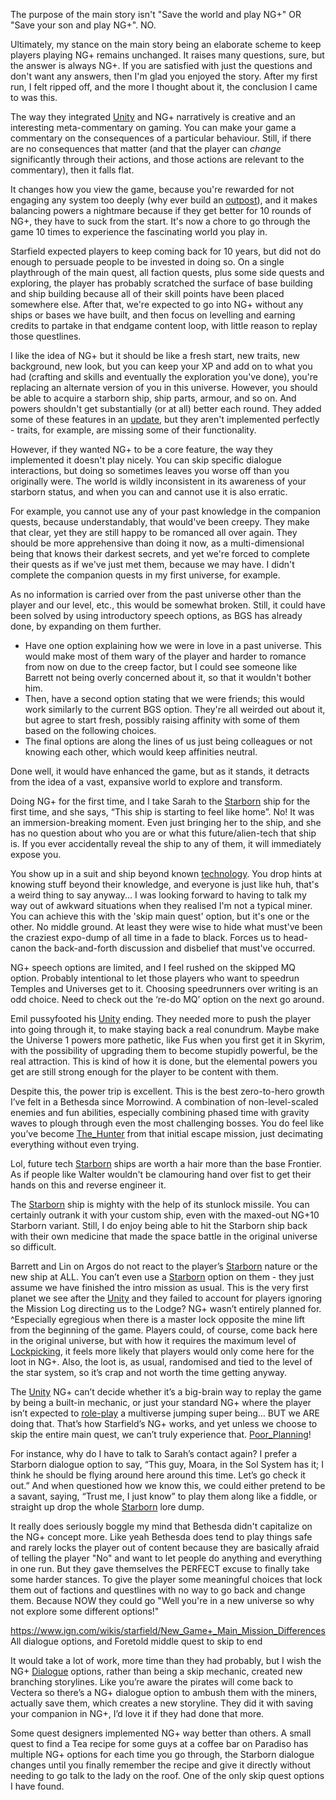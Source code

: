 The purpose of the main story isn't "Save the world and play NG+" OR "Save your son and play NG+". NO.

Ultimately, my stance on the main story being an elaborate scheme to keep players playing NG+ remains unchanged. It raises many questions, sure, but the answer is always NG+. If you are satisfied with just the questions and don't want any answers, then I'm glad you enjoyed the story. After my first run, I felt ripped off, and the more I thought about it, the conclusion I came to was this.

The way they integrated [Unity](Unity.md) and NG+ narratively is creative and an interesting meta-commentary on gaming. You can make your game a commentary on the consequences of a particular behaviour. Still, if there are no consequences that matter (and that the player can *change* significantly through their actions, and those actions are relevant to the commentary), then it falls flat.

It changes how you view the game, because you're rewarded for not engaging any system too deeply (why ever build an [outpost](Outpost_Management.md)), and it makes balancing powers a nightmare because if they get better for 10 rounds of NG+, they have to suck from the start. It's now a chore to go through the game 10 times to experience the fascinating world you play in.

Starfield expected players to keep coming back for 10 years, but did not do enough to persuade people to be invested in doing so.
On a single playthrough of the main quest, all faction quests, plus some side quests and exploring, the player has probably scratched the surface of base building and ship building because all of their skill points have been placed somewhere else. After that, we're expected to go into NG+ without any ships or bases we have built, and then focus on levelling and earning credits to partake in that endgame content loop, with little reason to replay those questlines. 

I like the idea of NG+ but it should be like a fresh start, new traits, new background, new look, but you can keep your XP and add on to what you had (crafting and skills and eventually the exploration you've done), you're replacing an alternate version of you in this universe. However, you should be able to acquire a starborn ship, ship parts, armour, and so on. And powers shouldn't get substantially (or at all) better each round.
	They added some of these features in an [update](Bug_Fixes&Other_Changes.md), but they aren't implemented perfectly - traits, for example, are missing some of their functionality.

However, if they wanted NG+ to be a core feature, the way they implemented it doesn't play nicely. You can skip specific dialogue interactions, but doing so sometimes leaves you worse off than you originally were. The world is wildly inconsistent in its awareness of your starborn status, and when you can and cannot use it is also erratic. 

For example, you cannot use any of your past knowledge in the companion quests, because understandably, that would've been creepy. 
They make that clear, yet they are still happy to be romanced all over again. 
They should be more apprehensive than doing it now, as a multi-dimensional being that knows their darkest secrets, and yet we're forced to complete their quests as if we've just met them, because we may have. I didn't complete the companion quests in my first universe, for example. 

As no information is carried over from the past universe other than the player and our level, etc., this would be somewhat broken. Still, it could have been solved by using introductory speech options, as BGS has already done, by expanding on them further.
+ Have one option explaining how we were in love in a past universe. This would make most of them wary of the player and harder to romance from now on due to the creep factor, but I could see someone like Barrett not being overly concerned about it, so that it wouldn't bother him. 
+ Then, have a second option stating that we were friends; this would work similarly to the current BGS option. They're all weirded out about it, but agree to start fresh, possibly raising affinity with some of them based on the following choices. 
+ The final options are along the lines of us just being colleagues or not knowing each other, which would keep affinities neutral. 
 
Done well, it would have enhanced the game, but as it stands, it detracts from the idea of a vast, expansive world to explore and transform. 

Doing NG+ for the first time, and I take Sarah to the [Starborn](Starborn.md) ship for the first time, and she says, “This ship is starting to feel like home”. No! It was an immersion-breaking moment.
Even just bringing her to the ship, and she has no question about who you are or what this future/alien-tech that ship is. If you ever accidentally reveal the ship to any of them, it will immediately expose you.

You show up in a suit and ship beyond known [technology](Starborn.md). You drop hints at knowing stuff beyond their knowledge, and everyone is just like huh, that's a weird thing to say anyway... I was looking forward to having to talk my way out of awkward situations when they realised I'm not a typical miner.
	You can achieve this with the 'skip main quest' option, but it's one or the other. No middle ground. At least they were wise to hide what must've been the craziest expo-dump of all time in a fade to black. Forces us to head-canon the back-and-forth discussion and disbelief that must've occurred.

NG+ speech options are limited, and I feel rushed on the skipped MQ option. Probably intentional to let those players who want to speedrun Temples and Universes get to it. Choosing speedrunners over writing is an odd choice. Need to check out the ‘re-do MQ’ option on the next go around.

Emil pussyfooted his [Unity](Unity.md) ending. 
They needed more to push the player into going through it, to make staying back a real conundrum. Maybe make the Universe 1 powers more pathetic, like Fus when you first get it in Skyrim, with the possibility of upgrading them to become stupidly powerful, be the real attraction. This is kind of how it is done, but the elemental powers you get are still strong enough for the player to be content with them.

Despite this, the power trip is excellent. This is the best zero-to-hero growth I’ve felt in a Bethesda since Morrowind. A combination of non-level-scaled enemies and fun abilities, especially combining phased time with gravity waves to plough through even the most challenging bosses. You do feel like you’ve become [The_Hunter](The_Hunter.md) from that initial escape mission, just decimating everything without even trying.

Lol, future tech [Starborn](Starborn.md) ships are worth a hair more than the base Frontier. As if people like Walter wouldn't be clamouring hand over fist to get their hands on this and reverse engineer it.

The [Starborn](Starborn.md) ship is mighty with the help of its stunlock missile. You can certainly outrank it with your custom ship, even with the maxed-out NG+10 Starborn variant. Still, I do enjoy being able to hit the Starborn ship back with their own medicine that made the space battle in the original universe so difficult.

Barrett and Lin on Argos do not react to the player’s [Starborn](Starborn.md) nature or the new ship at ALL. 
You can’t even use a [Starborn](Starborn.md) option on them - they just assume we have finished the intro mission as usual. This is the very first planet we see after the [Unity](Unity.md) and they failed to account for players ignoring the Mission Log directing us to the Lodge? NG+ wasn’t entirely planned for.
	^Especially egregious when there is a master lock opposite the mine lift from the beginning of the game. Players could, of course, come back here in the original universe, but with how it requires the maximum level of [Lockpicking](Lockpicking.md), it feels more likely that players would only come here for the loot in NG+. Also, the loot is, as usual, randomised and tied to the level of the star system, so it’s crap and not worth the time getting anyway.

The [Unity](Unity.md) NG+ can’t decide whether it’s a big-brain way to replay the game by being a built-in mechanic, or just your standard NG+ where the player isn’t expected to [role-play](Role-Playing.md) a multiverse jumping super being… BUT we ARE doing that. That’s how Starfield’s NG+ works, and yet unless we choose to skip the entire main quest, we can’t truly experience that. [Poor_Planning](Poor_Planning.md)!

For instance, why do I have to talk to Sarah’s contact again? I prefer a Starborn dialogue option to say, “This guy, Moara, in the Sol System has it; I think he should be flying around here around this time. Let’s go check it out.” 
And when questioned how we know this, we could either pretend to be a savant, saying, “Trust me, I just know” to play them along like a fiddle, or straight up drop the whole [Starborn](Starborn.md) lore dump.

It really does seriously boggle my mind that Bethesda didn't capitalize on the NG+ concept more. Like yeah Bethesda does tend to play things safe and rarely locks the player out of content because they are basically afraid of telling the player "No" and want to let people do anything and everything in one run. But they gave themselves the PERFECT excuse to finally take some harder stances. To give the player some meaningful choices that lock them out of factions and questlines with no way to go back and change them. Because NOW they could go "Well you're in a new universe so why not explore some different options!"

https://www.ign.com/wikis/starfield/New_Game+_Main_Mission_Differences
All dialogue options, and Foretold middle quest to skip to end

It would take a lot of work, more time than they had probably, but I wish the NG+ [Dialogue](Dialogue.md) options, rather than being a skip mechanic, created new branching storylines. Like you’re aware the pirates will come back to Vectera so there’s a NG+ dialogue option to ambush them with the miners, actually save them, which creates a new storyline. They did it with saving your companion in NG+, I’d love it if they had done that more.

Some quest designers implemented NG+ way better than others. A small quest to find a Tea recipe for some guys at a coffee bar on Paradiso has multiple NG+ options for each time you go through, the Starborn dialogue changes until you finally remember the recipe and give it directly without needing to go talk to the lady on the roof. One of the only skip quest options I have found.

